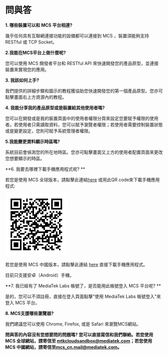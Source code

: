 # 問與答

**1. 哪些裝置可以和 MCS 平台相連?**

幾乎任何具有互聯網連接功能的設備都可以連接到 MCS ，裝置須能夠支持 RESTful 或 TCP Socket。


**2.我能在MCS平台上做什麼呢?**

您可以使用 MCS 開發者平台和 RESTful API 來快速開發您的產品原型，並連接裝置來實現您的應用。

**3. 我該如何上手?**

我們提供的詳細步驟和圖示的教程獲協助您快速開發您的第一個產品原型。您亦可點擊畫面右上方資源內的教程。

**4. 我能分享我的產品原型或是裝置給其他使用者嗎?**

您可以在開發或是我的裝置頁面中的使用者權限分頁來設定您要賦予權限的使用者。若使用者只需讀取資料，您可以賦予瀏覽者權限；若使用者需要控制裝置狀態或是變更設定，您則可賦予系統管理者權限。


**5.我能變更資料顯示時區嗎?**

系統目前會偵測您的所在地時區。您亦可點擊畫面又上方的使用者配置頁面來更改您想要顯示的時區。

**6. 我要去哪裡下載手機應用程式呢? **

若您是使用 MCS 全球版本，請點擊此連結[here](https://play.google.com/store/apps/details?id=com.mediatek.iotcloud) 或用此QR code來下載手機應用程式:

![](../images/Mobile_application/img_mobileapplication_00.png)

若您是使用 MCS 中國版本，請點擊此連結 [here](https://s3.cn-north-1.amazonaws.com.cn/mtk.linkit/mcs-latest-production-release.apk) 直接下載手機應用程式。


目前只支援安卓（Android）手機。

**7. 我已經有了 MediaTek Labs 帳號了，是否能用此帳號登入 MCS 平台呢? **

是的，您可以不須註冊，直接在登入頁面點擊"使用 MediaTek Labs 帳號登入"來登入 MCS 平台。


**8. MCS支援哪些瀏覽器?**

我們建議您可以使用 Chrome, Firefox, 或是 Safari 來瀏覽MCS網站。


**問與答的內容沒有您想要問的問題嗎? 您可以直接寫信和我們聯絡。若您使用 MCS 全球網站，請寄信至 <mtkcloudsandbox@mediatek.com>；若您使用 MCS 中國網站，請寄信至<mcs_cn.mail@mediatek.com>。**
